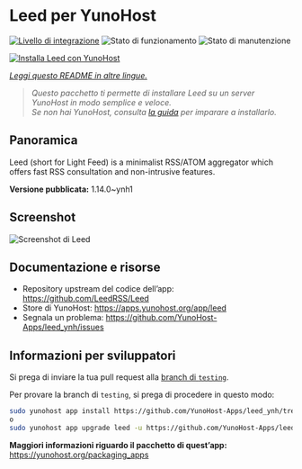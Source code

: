 <!--
N.B.: Questo README è stato automaticamente generato da <https://github.com/YunoHost/apps/tree/master/tools/readme_generator>
NON DEVE essere modificato manualmente.
-->

# Leed per YunoHost

[![Livello di integrazione](https://dash.yunohost.org/integration/leed.svg)](https://dash.yunohost.org/appci/app/leed) ![Stato di funzionamento](https://ci-apps.yunohost.org/ci/badges/leed.status.svg) ![Stato di manutenzione](https://ci-apps.yunohost.org/ci/badges/leed.maintain.svg)

[![Installa Leed con YunoHost](https://install-app.yunohost.org/install-with-yunohost.svg)](https://install-app.yunohost.org/?app=leed)

*[Leggi questo README in altre lingue.](./ALL_README.md)*

> *Questo pacchetto ti permette di installare Leed su un server YunoHost in modo semplice e veloce.*  
> *Se non hai YunoHost, consulta [la guida](https://yunohost.org/install) per imparare a installarlo.*

## Panoramica

Leed (short for Light Feed) is a minimalist RSS/ATOM aggregator which offers fast RSS consultation and non-intrusive features.


**Versione pubblicata:** 1.14.0~ynh1

## Screenshot

![Screenshot di Leed](./doc/screenshots/leed1.jpg)

## Documentazione e risorse

- Repository upstream del codice dell’app: <https://github.com/LeedRSS/Leed>
- Store di YunoHost: <https://apps.yunohost.org/app/leed>
- Segnala un problema: <https://github.com/YunoHost-Apps/leed_ynh/issues>

## Informazioni per sviluppatori

Si prega di inviare la tua pull request alla [branch di `testing`](https://github.com/YunoHost-Apps/leed_ynh/tree/testing).

Per provare la branch di `testing`, si prega di procedere in questo modo:

```bash
sudo yunohost app install https://github.com/YunoHost-Apps/leed_ynh/tree/testing --debug
o
sudo yunohost app upgrade leed -u https://github.com/YunoHost-Apps/leed_ynh/tree/testing --debug
```

**Maggiori informazioni riguardo il pacchetto di quest’app:** <https://yunohost.org/packaging_apps>
